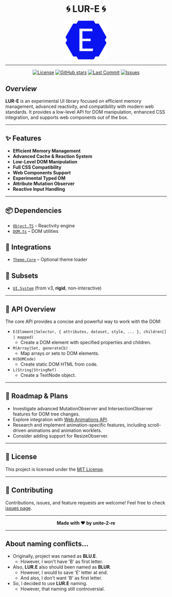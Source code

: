 <h1 align="center">🌀 LUR-E 🌀</h1>
<p align="center"><img src="./assets/logo/logo-0.png" width="128" alt="LUR-E Logo"/></p>

---

<p align="center">
  <a href="https://github.com/unite-2-re/lur.e/blob/main/LICENSE"><img src="https://img.shields.io/github/license/unite-2-re/lur.e?style=flat-square" alt="License"/></a>
  <a href="https://github.com/unite-2-re/lur.e/stargazers"><img src="https://img.shields.io/github/stars/unite-2-re/lur.e?style=flat-square" alt="GitHub stars"/></a>
  <a href="https://github.com/unite-2-re/lur.e/commits/main"><img src="https://img.shields.io/github/last-commit/unite-2-re/lur.e?style=flat-square" alt="Last Commit"/></a>
  <a href="https://github.com/unite-2-re/lur.e/issues"><img src="https://img.shields.io/github/issues/unite-2-re/lur.e?style=flat-square" alt="Issues"/></a>
</p>

## *Overview*

**LUR-E** is an experimental UI library focused on efficient memory management, advanced reactivity, and compatibility with modern web standards. It provides a low-level API for DOM manipulation, enhanced CSS integration, and supports web components out of the box.

---

## ✨ Features

- **Efficient Memory Management**
- **Advanced Cache & Reaction System**
- **Low-Level DOM Manipulation**
- **Full CSS Compatibility**
- **Web Components Support**
- **Experimental Typed OM**
- **Attribute Mutation Observer**
- **Reactive Input Handling**

---

## 📦 Dependencies

- [`Object.TS`](https://github.com/unite-2-re/object.ts) – Reactivity engine
- [`DOM.ts`](https://github.com/unite-2-re/dom.ts) – DOM utilities

## 🔗 Integrations

- [`Theme.Core`](https://github.com/unite-2-re/theme.core) – Optional theme loader

## 🧩 Subsets

- [`UI.System`](https://github.com/unite-2-re/ui.system) (from v3, **rigid**, non-interactive)

---

## 🔌 API Overview

The core API provides a concise and powerful way to work with the DOM:

- `E(Element|Selector, { attributes, dataset, style, ... }, children[] | mapped)`
  - Create a DOM element with specified properties and children.
- `M(Array|Set, generateCb)`
  - Map arrays or sets to DOM elements.
- `H(DOMCode)`
  - Create static DOM HTML from code.
- `L(String|StringRef)`
  - Create a TextNode object.

---

## 🚧 Roadmap & Plans

- Investigate advanced MutationObserver and IntersectionObserver features for DOM tree changes.
- Explore integration with [Web Animations API](https://developer.mozilla.org/en-US/docs/Web/API/Web_Animations_API).
- Research and implement animation-specific features, including scroll-driven animations and animation worklets.
- Consider adding support for ResizeObserver.

---

## 📄 License

This project is licensed under the [MIT License](./LICENSE).

---

## 🤝 Contributing

Contributions, issues, and feature requests are welcome!
Feel free to check [issues page](https://github.com/unite-2-re/lur.e/issues).

---

<p align="center">
  <b>Made with ❤️ by unite-2-re</b>
</p>

---

## About naming conflicts...

- Originally, project was named as **BLU.E**.
  - However, I won't have 'B' as first letter.
- Also, **LUR.E** also should been named as **BLUR**.
  - However, I would to save 'E' letter at end.
  - And also, I don't want 'B' as first letter.
- So, I decided to use **LUR.E** naming.
  - However, that naming still controversial.
